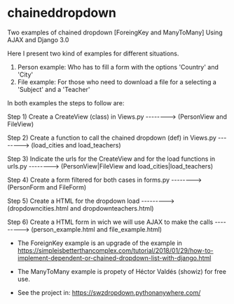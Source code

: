 # chaineddropdown
Two examples of chained dropdown [ForeingKey and ManyToMany]
Using AJAX and Django 3.0

Here I present two kind of examples for different situations.
1) Person example: Who has to fill a form with the options 'Country' and 'City'
2) File example: For those who need to download a file for a selecting a 'Subject' and a 'Teacher'

In both examples the steps to follow are:

Step 1) Create a CreateView (class) in Views.py --------> (PersonView and FileView)

Step 2) Create a function to call the chained dropdown (def) in Views.py --------> (load_cities and load_teachers)

Step 3) Indicate the urls for the CreateView and for the load functions in urls.py --------> (PersonView|FileView and load_cities|load_teachers)

Step 4) Create a form filtered for both cases in forms.py --------> (PersonForm and FileForm)

Step 5) Create a HTML for the dropdown load ---------> (dropdowncities.html and dropdownteachers.html)

Step 6) Create a HTML form in wich we will use AJAX to make the calls ---------> (person_example.html and file_example.html)


* The ForeignKey example is an upgrade of the example in 
https://simpleisbetterthancomplex.com/tutorial/2018/01/29/how-to-implement-dependent-or-chained-dropdown-list-with-django.html

* The ManyToMany example is propety of Héctor Valdés (showiz) for free use. 

* See the project in: 
https://swzdropdown.pythonanywhere.com/
